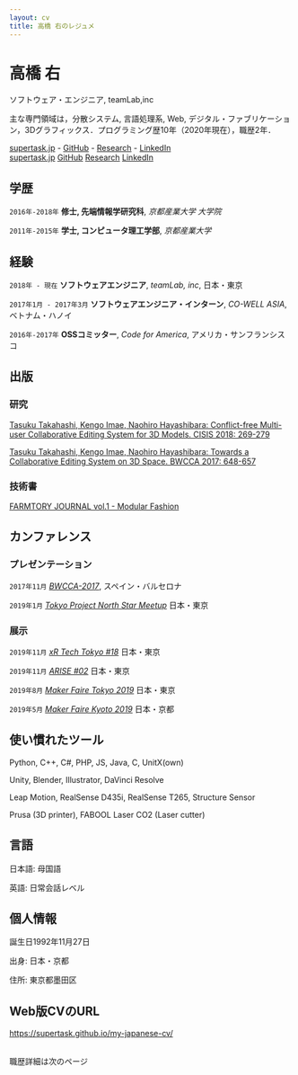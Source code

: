 ```yaml
---
layout: cv
title: 高橋 右のレジュメ
---
```

# 高橋 右
ソフトウェア・エンジニア, teamLab,inc

主な専門領域は，分散システム, 言語処理系, Web, デジタル・ファブリケーション，3Dグラフィックス．プログラミング歴10年（2020年現在），職歴2年．
<!--<a href="firstname.lastname@helsinki.fi">firstname.lastname@helsinki.fi</a> - +358 (0)2 941 51617-->
<div id="webaddress" class="only_show_on_web">
  <a href="https://supertask.jp"><i class="fas fa-home"></i> supertask.jp</a> -
  <a href="https://github.com/supertask"><i class="fab fa-github"></i> GitHub</a> -
  <!--<a href="https://medium.com/@pythor"><i class="fab fa-medium"></i> Medium</a><br />-->
  <a href="https://dblp.org/pers/hd/t/Takahashi:Tasuku"><i class="fas fa-university"></i> Research</a> -
  <!--<a href="https://www.youtube.com/channel/UCM7uAAwOleF5AtsEe3x9Qzg"><i class="fab fa-youtube"></i> YouTube</a>-->
  <a href="https://www.linkedin.com/in/supertask/"><i class="fab fa-linkedin"></i> LinkedIn</a><br />
</div>

<div id="webaddress_pdf" class="only_show_on_pdf">
  <a href="https://supertask.jp"><i class="fas fa-home"></i> supertask.jp</a>
  <a href="https://github.com/supertask"><i class="fab fa-github"></i> GitHub</a>
  <!--<a href="https://medium.com/@pythor"><i class="fab fa-medium"></i> Medium</a>-->
  <a href="https://dblp.org/pers/hd/t/Takahashi:Tasuku"><i class="fas fa-university"></i> Research</a>
  <!--<a href="https://www.youtube.com/channel/UCM7uAAwOleF5AtsEe3x9Qzg"><i class="fab fa-youtube"></i> YouTube</a>-->
  <a href="https://www.linkedin.com/in/supertask/"><i class="fab fa-linkedin"></i> LinkedIn</a><br />
</div>

## 学歴

`2016年-2018年`
**修士, 先端情報学研究科**, *京都産業大学 大学院*

`2011年-2015年`
**学士, コンピュータ理工学部**, *京都産業大学*

## 経験
`2018年 - 現在`
**ソフトウェアエンジニア**, *teamLab, inc*, 日本・東京

<!--
- [Message Pillar](https://www.team-lab.com/pillar/) - スマホ&サイネージアート, [Ceno](https://ceno.jp/) - アパレルECサイト,
- [Biccamera](https://play.google.com/store/apps/details?id=com.biccamera.android.mobile&hl=en) - スマホアプリ, すかいらーく・ガスト - タブレットアプリ,
- [チームラボCMS](https://www.team-lab.com/teamlabcms) - コア開発, [日本調剤](https://www.nicho.co.jp/) - コーポレートサイト
-->


`2017年1月 - 2017年3月`
**ソフトウェアエンジニア・インターン**, *CO-WELL ASIA*, ベトナム・ハノイ

`2016年-2017年`
**OSSコミッター**, *Code for America*, アメリカ・サンフランシスコ


## 出版
### 研究
[Tasuku Takahashi, Kengo Imae, Naohiro Hayashibara: Conflict-free Multi-user Collaborative Editing System for 3D Models. CISIS 2018: 269-279](https://link.springer.com/chapter/10.1007/978-3-319-93659-8_24)

[Tasuku Takahashi, Kengo Imae, Naohiro Hayashibara: Towards a Collaborative Editing System on 3D Space. BWCCA 2017: 648-657](https://link.springer.com/chapter/10.1007/978-3-319-69811-3_58)


### 技術書
[FARMTORY JOURNAL vol.1 - Modular Fashion](https://farmtory.booth.pm/items/1317978)

## カンファレンス

### プレゼンテーション
`2017年11月`
*[BWCCA-2017](http://voyager.ce.fit.ac.jp/conf/bwcca/2017/)*, スペイン・バルセロナ

`2019年1月`
*[Tokyo Project North Star Meetup](https://vrtokyo.connpass.com/event/111295/)* 日本・東京

### 展示
`2019年11月`
*[xR Tech Tokyo #18](https://vrtokyo.connpass.com/event/151017/)* 日本・東京

`2019年11月`
*[ARISE #02](https://arise2.peatix.com/)* 日本・東京

`2019年8月`
*[Maker Faire Tokyo 2019](https://makezine.jp/event/makers-mft2019/m0256/)* 日本・東京

`2019年5月`
*[Maker Faire Kyoto 2019](https://makezine.jp/event/makers-mfk2019/m0028/)* 日本・京都

## 使い慣れたツール
Python, C++, C#, PHP, JS, Java, C, UnitX(own)

Unity, Blender, Illustrator, DaVinci Resolve

Leap Motion, RealSense D435i, RealSense T265, Structure Sensor

Prusa (3D printer), FABOOL Laser CO2 (Laser cutter)

## 言語
日本語: 母国語

英語: 日常会話レベル

## 個人情報
誕生日1992年11月27日

出身: 日本・京都

住所: 東京都墨田区

## Web版CVのURL
https://supertask.github.io/my-japanese-cv/

<br/><span class="only_show_on_pdf">職歴詳細は次のページ</span>
